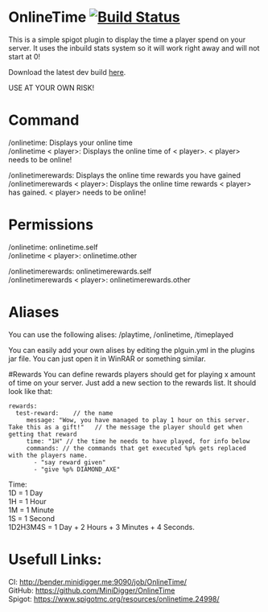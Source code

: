# OnlineTime [![Build Status](http://bender.minidigger.me:9090/job/OnlineTime/badge/icon)](http://bender.minidigger.me:9090/job/OnlineTime/)

This is a simple spigot plugin to display the time a player spend on your server.
It uses the inbuild stats system so it will work right away and will not start at 0!

Download the latest dev build [here](http://bender.minidigger.me:9090/job/OnlineTime/lastSuccessfulBuild/artifact/target/OnlineTime.jar). 

USE AT YOUR OWN RISK!

# Command

/onlinetime: Displays your online time<br>
/onlinetime < player>: Displays the online time of < player>. < player> needs to be online!

/onlinetimerewards: Displays the online time rewards you have gained<br>
/onlinetimerewards < player>: Displays the online time rewards < player> has gained. < player> needs to be online!

# Permissions

/onlinetime: onlinetime.self<br>
/onlinetime < player>: onlinetime.other

/onlinetimerewards: onlinetimerewards.self<br>
/onlinetimerewards < player>: onlinetimerewards.other

# Aliases
You can use the following alises:
/playtime, /onlinetime, /timeplayed

You can easily add your own alises by editing the plguin.yml in the plugins jar file. You can just open it in WinRAR or something similar.

#Rewards
You can define rewards players should get for playing x amount of time on your server.
Just add a new section to the rewards list. It should look like that:
```
rewards:
  test-reward:    // the name
     message: "Wow, you have managed to play 1 hour on this server. Take this as a gift!"   // the message the player should get when getting that reward
     time: "1H" // the time he needs to have played, for info below
     commands: // the commands that get executed %p% gets replaced with the players name.
       - "say reward given"
       - "give %p% DIAMOND_AXE"
```

Time:<br>
1D = 1 Day<br>
1H = 1 Hour<br>
1M = 1 Minute<br>
1S = 1 Second<br>
1D2H3M4S = 1 Day + 2 Hours + 3 Minutes + 4 Seconds. 

# Usefull Links:
CI: http://bender.minidigger.me:9090/job/OnlineTime/<br>
GitHub: https://github.com/MiniDigger/OnlineTime<br>
Spigot: https://www.spigotmc.org/resources/onlinetime.24998/
